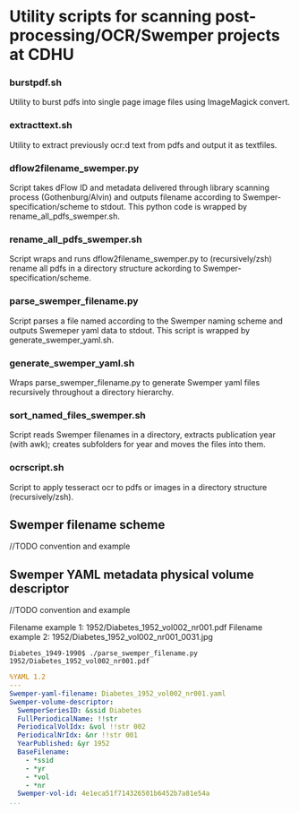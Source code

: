 # Utility scripts for scanning post-processing/OCR/Swemper projects at CDHU

### burstpdf.sh
Utility to burst pdfs into single page image files using ImageMagick convert.

### extracttext.sh
Utility to extract previously ocr:d text from pdfs and output it as textfiles.

### dflow2filename_swemper.py
Script takes dFlow ID and metadata delivered through library scanning process (Gothenburg/Alvin) and outputs filename according to Swemper-specification/scheme to stdout. This python code is wrapped by rename_all_pdfs_swemper.sh.

### rename_all_pdfs_swemper.sh
Script wraps and runs dflow2filename_swemper.py to (recursively/zsh) rename all pdfs in a directory structure ackording to Swemper-specification/scheme.

### parse_swemper_filename.py
Script parses a file named according to the Swemper naming scheme and outputs Swemeper yaml data to stdout. This script is wrapped by generate_swemper_yaml.sh.

### generate_swemper_yaml.sh
Wraps parse_swemper_filename.py to generate Swemper yaml files recursively throughout a directory hierarchy.

### sort_named_files_swemper.sh
Script reads Swemper filenames in a directory, extracts publication year (with awk); creates subfolders for year and moves the files into them.

### ocrscript.sh
Script to apply tesseract ocr to pdfs or images in a directory structure (recursively/zsh).

## Swemper filename scheme
//TODO convention and example


## Swemper YAML metadata physical volume descriptor
//TODO convention and example

Filename example 1: 1952/Diabetes_1952_vol002_nr001.pdf
Filename example 2: 1952/Diabetes_1952_vol002_nr001_0031.jpg

```shell
Diabetes_1949-1990$ ./parse_swemper_filename.py 1952/Diabetes_1952_vol002_nr001.pdf
```

```yaml
%YAML 1.2
---
Swemper-yaml-filename: Diabetes_1952_vol002_nr001.yaml
Swemper-volume-descriptor:
  SwemperSeriesID: &ssid Diabetes
  FullPeriodicalName: !!str 
  PeriodicalVolIdx: &vol !!str 002
  PeriodicalNrIdx: &nr !!str 001
  YearPublished: &yr 1952
  BaseFilename: 
    - *ssid
    - *yr
    - *vol
    - *nr
  Swemper-vol-id: 4e1eca51f714326501b6452b7a81e54a
...
```

